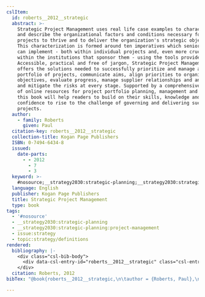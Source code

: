 ```yaml
---
cslItem:
  id: roberts__2012__strategic
  abstract: >-
    Strategic Project Management uses real life case examples to characterize
    and describe the organizational factors and conditions necessary for
    projects to thrive and to deliver the organization's strategic objectives.
    This characterization is formed around ten imperatives which senior managers
    can implement - both within individual projects and, even more crucially,
    within the institutions that sponsor them - using the tools provided.
    Accessible, practical and free of jargon, Strategic Project Management
    offers the solutions needed to successfully prioritize and manage a
    portfolio of projects, communicate aims, align priorities to organizational
    objectives, evaluate progress, manage supplier relationships and anticipate
    and mitigate the risks at every stage. Supported by a comprehensive package
    of online resources for project portfolio planning, management and analysis
    this book will help readers to build on their skills, knowledge and
    confidence to rise to the challenge of governing and delivering successful
    projects.
  author:
    - family: Roberts
      given: Paul
  citation-key: roberts__2012__strategic
  collection-title: Kogan Page Publishers
  ISBN: 0-7494-6434-8
  issued:
    date-parts:
      - - 2012
        - 7
        - 3
  keyword: >-
    #nosource;__strategy2030:strategic-planning;__strategy2030:strategic-planning:project-management;collection::strategy::definitions
  language: English
  publisher: Kogan Page Publishers
  title: Strategic Project Management
  type: book
tags:
  - '#nosource'
  - __strategy2030:strategic-planning
  - __strategy2030:strategic-planning:project-management
  - issue:strategy
  - topic:strategy/definitions
rendered:
  bibliography: |-
    <div class="csl-bib-body">
      <div data-csl-entry-id="roberts__2012__strategic" class="csl-entry">Roberts, P. 2012 <i>Strategic Project Management</i>. Kogan Page Publishers (Kogan Page Publishers).</div>
    </div>
  citation: Roberts, 2012
bibTex: "@book{roberts__2012__strategic,\n\tauthor = {Roberts, Paul},\n\tseries = {Kogan {Page} {Publishers}},\n\tyear = {2012},\n\tmonth = {jul 3},\n\tpublisher = {Kogan Page Publishers},\n\ttitle = {Strategic {Project} {Management}},\n}\n\n"

---
```


